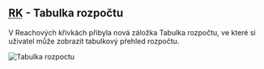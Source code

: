 ﻿---
categories: [fenix]
layout: fenix
---
## <abbr title="Reachové křivky">RK</abbr> - Tabulka rozpočtu
V Reachových křivkách přibyla nová záložka Tabulka rozpočtu, ve které si uživatel může zobrazit tabulkový přehled rozpočtu.

![Tabulka rozpoctu]({{site.url}}/data/tabulka_rozpoctu.png "Tabulka rozpoctu")
